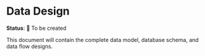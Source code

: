 # Data Design

**Status**: 📝 To be created

This document will contain the complete data model, database schema, and data flow designs.

